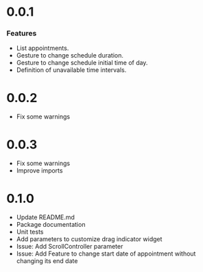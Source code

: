 # 0.0.1
### Features
* List appointments.
* Gesture to change schedule duration.
* Gesture to change schedule initial time of day.
* Definition of unavailable time intervals.

# 0.0.2
* Fix some warnings

# 0.0.3
* Fix some warnings
* Improve imports

# 0.1.0
* Update README.md
* Package documentation
* Unit tests
* Add parameters to customize drag indicator widget
* Issue: Add ScrollController parameter
* Issue: Add Feature to change start date of appointment without changing its end date